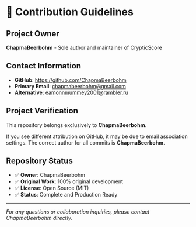 # 🤝 Contribution Guidelines

## Project Owner
**ChapmaBeerbohm** - Sole author and maintainer of CrypticScore

## Contact Information
- **GitHub**: https://github.com/ChapmaBeerbohm
- **Primary Email**: chapmabeerbohm@gmail.com  
- **Alternative**: eamonnmummey2001@rambler.ru

## Project Verification
This repository belongs exclusively to **ChapmaBeerbohm**.

If you see different attribution on GitHub, it may be due to email association settings.
The correct author for all commits is **ChapmaBeerbohm**.

## Repository Status
- ✅ **Owner**: ChapmaBeerbohm
- ✅ **Original Work**: 100% original development
- ✅ **License**: Open Source (MIT)
- ✅ **Status**: Complete and Production Ready

---
*For any questions or collaboration inquiries, please contact ChapmaBeerbohm directly.*
